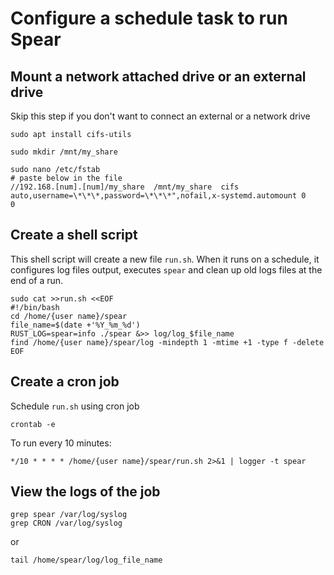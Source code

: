 # Configure a schedule task to run Spear

## Mount a network attached drive or an external drive

Skip this step if you don't want to connect an external or a network drive

```shell
sudo apt install cifs-utils

sudo mkdir /mnt/my_share

sudo nano /etc/fstab
# paste below in the file
//192.168.[num].[num]/my_share  /mnt/my_share  cifs  auto,username=\*\*\*,password=\*\*\*",nofail,x-systemd.automount 0       0
```

## Create a shell script

This shell script will create a new file `run.sh`. When it runs on a schedule, it configures log files output, executes `spear` and clean up old logs files at the end of a run.

```shell
sudo cat >>run.sh <<EOF
#!/bin/bash
cd /home/{user name}/spear
file_name=$(date +'%Y_%m_%d')
RUST_LOG=spear=info ./spear &>> log/log_$file_name
find /home/{user name}/spear/log -mindepth 1 -mtime +1 -type f -delete
EOF
```

## Create a cron job

Schedule `run.sh` using cron job

```shell
crontab -e
```

To run every 10 minutes:

```shell
*/10 * * * * /home/{user name}/spear/run.sh 2>&1 | logger -t spear
```

## View the logs of the job

```shell
grep spear /var/log/syslog
grep CRON /var/log/syslog
```

or

```shell
tail /home/spear/log/log_file_name
```
